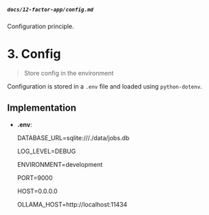 
##### `docs/12-factor-app/config.md`
Configuration principle.

# 3. Config

> Store config in the environment

Configuration is stored in a `.env` file and loaded using `python-dotenv`.

## Implementation
- **.env**:

  DATABASE_URL=sqlite:///./data/jobs.db

  LOG_LEVEL=DEBUG

  ENVIRONMENT=development

  PORT=9000

  HOST=0.0.0.0
  
  OLLAMA_HOST=http://localhost:11434
